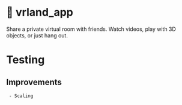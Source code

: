 # 🤖  vrland_app

Share a private virtual room with friends. Watch videos, play with 3D objects, or just hang out.


# Testing



## Improvements
     - Scaling 